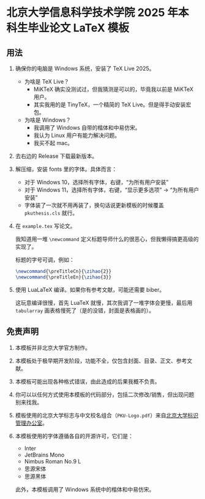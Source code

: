 # 北京大学信息科学技术学院 2025 年本科生毕业论文 LaTeX 模板

## 用法

1. 确保你的电脑是 Windows 系统，安装了 TeX Live 2025。
   - 为啥是 TeX Live？
     - MiKTeX 确实没测试过，但我猜测是可以的，毕竟我以前是 MiKTeX 用户。
     - 其实我用的是 TinyTeX，一个精简的 TeX Live。但是得手动安装宏包。
   - 为啥是 Windows？
     - 我调用了 Windows 自带的楷体和中易仿宋。
     - 我认为 Linux 用户有能力解决问题。
     - 我买不起 mac。
2. 去右边的 Release 下载最新版本。
3. 解压缩，安装 fonts 里的字体。具体而言：
   - 对于 Windows 10，选择所有字体，右键，“为所有用户安装”
   - 对于 Windows 11，选择所有字体，右键，“显示更多选项” -> “为所有用户安装”
   - 字体装了一次就不用再装了，换句话说更新模板的时候覆盖 `pkuthesis.cls` 就行。
4. 在 `example.tex` 写论文。

   我知道用一堆 `\newcommand` 定义标题导师什么的很恶心，但我懒得搞更高级的实现了。

   标题的字号可调，例如：

   ```latex
   \newcommand{\preTitleCn}{\zihao{2}}
   \newcommand{\preTitleEn}{\zihao{3}}
   ```
5. 使用 LuaLaTeX 编译。如果你有参考文献，可能还需要 biber。

   这玩意编译很慢，首先 LuaTeX 就慢，其次我调了一堆字体会更慢，最后用 `tabularray` 画表格慢死了（是的没错，封面是表格画的）。

## 免责声明

1. 本模板并非北京大学官方制作。
2. 本模板处于极早期开发阶段，功能不全，仅包含封面、目录、正文、参考文献。
3. 本模板可能出现各种格式错误，由此造成的后果我概不负责。
4. 你可以以任何方式使用本模板的代码部分，包括二次修改/销售，但出现问题别来找我。
5. 模板使用的北京大学标志与中文校名组合（`PKU-Logo.pdf`）来自[北京大学标识管理办公室](https://vim.pku.edu.cn/)。
6. 本模板使用的字体遵循各自的开源许可，它们是：
   - Inter
   - JetBrains Mono
   - Nimbus Roman No.9 L
   - 思源宋体
   - 思源黑体

   此外，本模板调用了 Windows 系统中的楷体和中易仿宋。